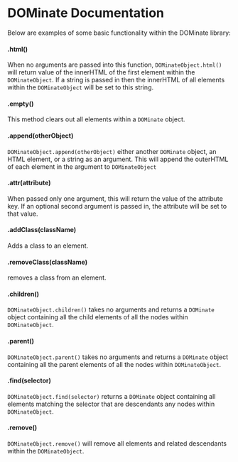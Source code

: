 # DOMinate Documentation

Below are examples of some basic functionality within the DOMinate library:

#### .html() ####

When no arguments are passed into this function, `DOMinateObject.html()` will return value of the innerHTML of the first element within the `DOMinateObject`.  If a string is passed in then the innerHTML of all elements within the `DOMinateObject` will be set to this string.


#### .empty() ####

This method clears out all elements within a `DOMinate` object.

#### .append(otherObject) ####

`DOMinateObject.append(otherObject)` either another `DOMinate` object, an HTML element, or a string as an argument. This will append the outerHTML of each element in the argument to `DOMinateObject`

#### .attr(attribute) ####
When passed only one argument, this will return the value of the attribute key.  If an optional second argument is passed in, the attribute will be set to that value.

#### .addClass(className) ####
Adds a class to an element.

#### .removeClass(className) ####
removes a class from an element.

#### .children() ####
`DOMinateObject.children()` takes no arguments and returns a `DOMinate` object containing all the child elements of all the nodes within `DOMinateObject`.

#### .parent() ####
`DOMinateObject.parent()` takes no arguments and returns a `DOMinate` object containing all the parent elements of all the nodes within `DOMinateObject`.

#### .find(selector) ####
`DOMinateObject.find(selector)` returns a `DOMinate` object containing all elements matching the selector that are descendants any nodes within `DOMinateObject`.


#### .remove() ####
`DOMinateObject.remove()` will remove all elements and related descendants within the `DOMinateObject`.
